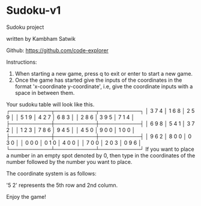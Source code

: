 # Sudoku-v1

Sudoku project

written by Kambham Satwik

Github: https://github.com/code-explorer

Instructions:
1. When starting a new game, press q to exit or enter to start a new game.
2. Once the game has started give the inputs of the coordinates in the format 'x-coordinate y-coordinate', i.e, give the coordinate inputs with a space in between them.

Your sudoku table will look like this.
┌───────────┬───────────┬───────────┐
│  3  7  4  │  1  6  8  │  2  5  9  │
│  5  1  9  │  4  2  7  │  6  8  3  │
│  2  8  6  │  3  9  5  │  7  1  4  │
├───────────┼───────────┼───────────┤
│  6  9  8  │  5  4  1  │  3  7  2  │
│  1  2  3  │  7  8  6  │  9  4  5  │
│  4  5  0  │  9  0  0  │  1  0  0  │
├───────────┼───────────┼───────────┤
│  9  6  2  │  8  0  0  │  0  3  0  │
│  0  0  0  │  0  1  0  │  4  0  0  │
│  7  0  0  │  2  0  3  │  0  9  6  │
└───────────┴───────────┴───────────┘
If you want to place a number in an empty spot denoted by 0, then type in the coordinates of the number followed by the number you want to place.

The coordinate system is as follows:

'5 2' represents the 5th row and 2nd column.

Enjoy the game!
